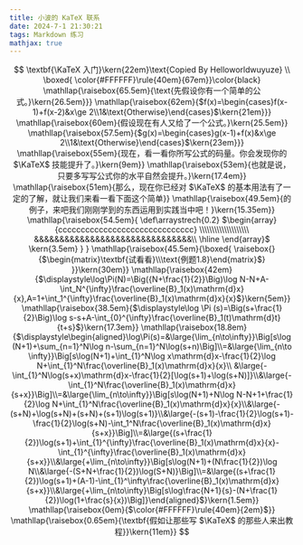 ```yaml
---
title: 小波的 KaTeX 联系
date: 2024-7-1 21:30:21
tags: Markdown 练习
mathjax: true
---
```


$$
\textbf{\KaTeX 入门}\kern{22em}\text{Copied By Helloworldwuyuze}
\\
\boxed{
\color{#FFFFFF}\rule{40em}{67em}}\color{black}
\mathllap{\raisebox{65.5em}{\text{先假设你有一个简单的公式。}\kern{26.5em}}}
\mathllap{\raisebox{62em}{$f(x)=\begin{cases}f(x-1)+f(x-2)&x\ge 2\\1&\text{Otherwise}\end{cases}$\kern{21em}}}
\mathllap{\raisebox{60em}{假设现在有人又给了一个公式。}\kern{25.5em}}
\mathllap{\raisebox{57.5em}{$g(x)=\begin{cases}g(x-1)+f(x)&x\ge 2\\1&\text{Otherwise}\end{cases}$\kern{23em}}}
\mathllap{\raisebox{55em}{现在，看一看你所写公式的码量。你会发现你的 $\KaTeX$ 技能提升了。}\kern{9em}}
\mathllap{\raisebox{53em}{也就是说，只要多写写公式你的水平自然会提升。}\kern{17.4em}}
\mathllap{\raisebox{51em}{那么，现在你已经对 $\KaTeX$ 的基本用法有了一定的了解，就让我们来看一看下面这个简单}}
\mathllap{\raisebox{49.5em}{的例子，来吧我们刚刚学到的东西运用到实践当中吧！}\kern{15.35em}}
\mathllap{\raisebox{54.5em}{
    \def\arraystrech{0.2}
    $\begin{array}{cccccccccccccccccccccccccccccc}
    \\\\\\\\\\\\\\\\\\\\
    &&&&&&&&&&&&&&&&&&&&&&&&&&&&&&&\\
    \hline
    \end{array}$
    \kern{3.5em}
}
}
\mathllap{\raisebox{45.5em}{\boxed{
    \raisebox{}{$\begin{matrix}\textbf{试看看}\\\text{例题1.8}\end{matrix}$}
}}\kern{30em}}
\mathllap{\raisebox{42em}{$\displaystyle\log\Pi(N)=\Big({N+\frac{1}{2}}\Big)\log N-N+A-\int_N^{\infty}\frac{\overline{B}_1(x)\mathrm{d}x}{x},A=1+\int_1^{\infty}\frac{\overline{B}_1(x)\mathrm{d}x}{x}$}\kern{5em}}
\mathllap{\raisebox{38.5em}{$\displaystyle\log \Pi (s)=\Big(s+\frac{1}{2}\Big)\log s-s+A-\int_{0}^{\infty}\frac{\overline{B}_1(t)\mathrm{d}t}{t+s}$}\kern{17.3em}}
\mathllap{\raisebox{18.8em}{$\displaystyle\begin{aligned}\log\Pi(s)=&\large{\lim_{n\to\infty}}\Big[s\log (N+1)+\sum_{n=1}^N\log n-\sum_{n=1}^N\log(s+n)\Big]\\=&\large{\lim_{n\to \infty}}\Big[s\log(N+1)+\int_{1}^N\log x\mathrm{d}x-\frac{1}{2}\log N+\int_{1}^N\frac{\overline{B}_1(x)\mathrm{d}x}{x}\\
&\large{-\int_{1}^N\log(s+x)\mathrm{d}x-\frac{1}{2}[\log(s+1)+\log(s+N)]}\\&\large{-\int_{1}^N\frac{\overline{B}_1(x)\mathrm{d}x}{s+x}}\Big]\\=&\large{\lim_{n\to\infty}}\Big[s\log(N+1)+N\log N-N+1+\frac{1}{2}\log N+\int_{1}^N\frac{\overline{B}_1(x)\mathrm{d}x}{x}\\&\large{-(s+N)+\log(s+N)+(s+N)+(s+1)\log(s+1)}\\&\large{-(s+1)-\frac{1}{2}\log(s+1)-\frac{1}{2}\log(s+N)-\int_1^N\frac{\overline{B}_1(x)\mathrm{d}x}{s+x}}\Big]\\=&\large{(s+\frac{1}{2})\log(s+1)+\int_{1}^{\infty}\frac{\overline{B}_1(x)\mathrm{d}x}{x}-\int_{1}^{\infty}\frac{\overline{B}_1(x)\mathrm{d}x}{s+x}}\\&\large{+\lim_{n\to\infty}}\Big[s\log(N+1)+(N\frac{1}{2})\log N\\&\large{-(S+N+\frac{1}{2})\log(S+N)}\Big]\\=&\large{(s+\frac{1}{2})\log(s+1)+(A-1)-\int_{1}^\infty\frac{\overline{B}_1(x)\mathrm{d}x}{s+x}}\\&\large{+\lim_{n\to\infty}\Big[s\log\frac{N+1}{s}-(N+\frac{1}{2})\log(1+\frac{s}{x})\Big]}\end{aligned}$}\kern{1.5em}}
\mathllap{\raisebox{0em}{$\color{#FFFFFF}\rule{40em}{2em}$}}
\mathllap{\raisebox{0.65em}{\textbf{假如让那些写 $\KaTeX$ 的那些人来出教程}}\kern{11em}}
$$